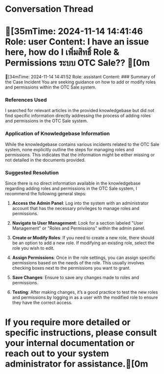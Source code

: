 # Conversation Thread

[35mTime: 2024-11-14 14:41:46
Role: user
Content: I have an issue here, how do I เพิ่มสิทธิ์ Role & Permissions ระบบ OTC Sale??
[0m
==================================================
[34mTime: 2024-11-14 14:41:52
Role: assistant
Content: ### Summary of the Case Incident
You are seeking guidance on how to add or modify roles and permissions within the OTC Sale system.

### References Used
I searched for relevant articles in the provided knowledgebase but did not find specific information directly addressing the process of adding roles and permissions in the OTC Sale system.

### Application of Knowledgebase Information
While the knowledgebase contains various incidents related to the OTC Sale system, none explicitly outline the steps for managing roles and permissions. This indicates that the information might be either missing or not detailed in the documents provided.

### Suggested Resolution
Since there is no direct information available in the knowledgebase regarding adding roles and permissions in the OTC Sale system, I recommend the following general steps:

1. **Access the Admin Panel**: Log into the system with an administrator account that has the necessary privileges to manage roles and permissions.
   
2. **Navigate to User Management**: Look for a section labeled "User Management" or "Roles and Permissions" within the admin panel.

3. **Create or Modify Roles**: If you need to create a new role, there should be an option to add a new role. If modifying an existing role, select the role you wish to edit.

4. **Assign Permissions**: Once in the role settings, you can assign specific permissions based on the needs of the role. This usually involves checking boxes next to the permissions you want to grant.

5. **Save Changes**: Ensure to save any changes made to roles and permissions.

6. **Testing**: After making changes, it’s a good practice to test the new roles and permissions by logging in as a user with the modified role to ensure they have the correct access.

If you require more detailed or specific instructions, please consult your internal documentation or reach out to your system administrator for assistance.[0m
==================================================
